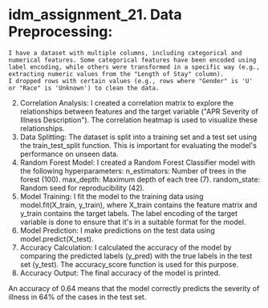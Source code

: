 # idm_assignment_21.	Data Preprocessing:
	I have a dataset with multiple columns, including categorical and numerical features. Some categorical features have been encoded using label encoding, while others were transformed in a specific way (e.g., extracting numeric values from the "Length of Stay" column).
	I dropped rows with certain values (e.g., rows where "Gender" is 'U' or "Race" is 'Unknown') to clean the data.
2.	Correlation Analysis:
	I created a correlation matrix to explore the relationships between features and the target variable ("APR Severity of Illness Description").
	The correlation heatmap is used to visualize these relationships.
3.	Data Splitting:
	The dataset is split into a training set and a test set using the train_test_split function. This is important for evaluating the model's performance on unseen data.
4.	Random Forest Model:
	I created a Random Forest Classifier model with the following hyperparameters:
	n_estimators: Number of trees in the forest (100).
	max_depth: Maximum depth of each tree (7).
	random_state: Random seed for reproducibility (42).
5.	Model Training:
	I fit the model to the training data using model.fit(X_train, y_train), where X_train contains the feature matrix and y_train contains the target labels. The label encoding of the target variable is done to ensure that it's in a suitable format for the model.
6.	Model Prediction:
	I make predictions on the test data using model.predict(X_test).
7.	Accuracy Calculation:
	I calculated the accuracy of the model by comparing the predicted labels (y_pred) with the true labels in the test set (y_test). The accuracy_score function is used for this purpose.
8.	Accuracy Output:
	The final accuracy of the model is printed.

An accuracy of 0.64 means that the model correctly predicts the severity of illness in 64% of the cases in the test set. 


